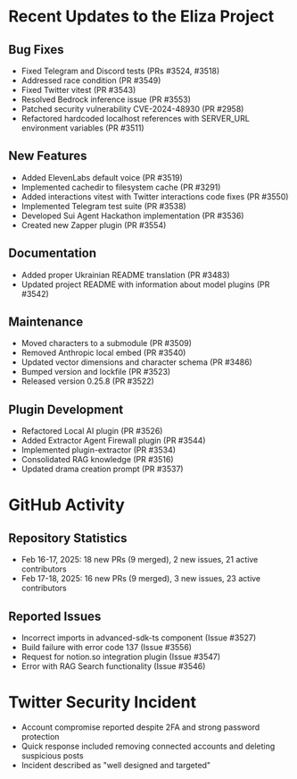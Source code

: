 # Recent Updates to the Eliza Project

## Bug Fixes
- Fixed Telegram and Discord tests (PRs #3524, #3518)
- Addressed race condition (PR #3549)
- Fixed Twitter vitest (PR #3543)
- Resolved Bedrock inference issue (PR #3553)
- Patched security vulnerability CVE-2024-48930 (PR #2958)
- Refactored hardcoded localhost references with SERVER_URL environment variables (PR #3511)

## New Features
- Added ElevenLabs default voice (PR #3519)
- Implemented cachedir to filesystem cache (PR #3291)
- Added interactions vitest with Twitter interactions code fixes (PR #3550)
- Implemented Telegram test suite (PR #3538)
- Developed Sui Agent Hackathon implementation (PR #3536)
- Created new Zapper plugin (PR #3554)

## Documentation
- Added proper Ukrainian README translation (PR #3483)
- Updated project README with information about model plugins (PR #3542)

## Maintenance
- Moved characters to a submodule (PR #3509)
- Removed Anthropic local embed (PR #3540)
- Updated vector dimensions and character schema (PR #3486)
- Bumped version and lockfile (PR #3523)
- Released version 0.25.8 (PR #3522)

## Plugin Development
- Refactored Local AI plugin (PR #3526)
- Added Extractor Agent Firewall plugin (PR #3544)
- Implemented plugin-extractor (PR #3534)
- Consolidated RAG knowledge (PR #3516)
- Updated drama creation prompt (PR #3537)

# GitHub Activity

## Repository Statistics
- Feb 16-17, 2025: 18 new PRs (9 merged), 2 new issues, 21 active contributors
- Feb 17-18, 2025: 16 new PRs (9 merged), 3 new issues, 23 active contributors

## Reported Issues
- Incorrect imports in advanced-sdk-ts component (Issue #3527)
- Build failure with error code 137 (Issue #3556)
- Request for notion.so integration plugin (Issue #3547)
- Error with RAG Search functionality (Issue #3546)

# Twitter Security Incident
- Account compromise reported despite 2FA and strong password protection
- Quick response included removing connected accounts and deleting suspicious posts
- Incident described as "well designed and targeted"